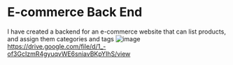 # E-commerce Back End
I have created a backend for an e-commerce website that can list products, and assign them categories and tags
![image](https://user-images.githubusercontent.com/95263095/171554818-dd065397-7d72-4e65-a445-681e2e6e34a9.png)
https://drive.google.com/file/d/1_-of3GcIzmR4gyuqvWE6sniavBKpYIhS/view 
